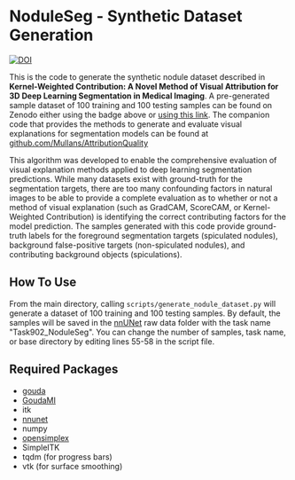 # NoduleSeg - Synthetic Dataset Generation

[![DOI](https://zenodo.org/badge/DOI/10.5281/zenodo.7689509.svg)](https://doi.org/10.5281/zenodo.7689509)

This is the code to generate the synthetic nodule dataset described in **Kernel-Weighted Contribution: A Novel Method of Visual Attribution for 3D Deep Learning Segmentation in Medical Imaging**. A pre-generated sample dataset of 100 training and 100 testing samples can be found on Zenodo either using the badge above or [using this link](https://doi.org/10.5281/zenodo.7689509). The companion code that provides the methods to generate and evaluate visual explanations for segmentation models can be found at [github.com/Mullans/AttributionQuality](https://github.com/Mullans/AttributionQuality)

This algorithm was developed to enable the comprehensive evaluation of visual explanation methods applied to deep learning segmentation predictions. While many datasets exist with ground-truth for the segmentation targets, there are too many confounding factors in natural images to be able to provide a complete evaluation as to whether or not a method of visual explanation (such as GradCAM, ScoreCAM, or Kernel-Weighted Contribution) is identifying the correct contributing factors for the model prediction. The samples generated with this code provide ground-truth labels for the foreground segmentation targets (spiculated nodules), background false-positive targets (non-spiculated nodules), and contributing background objects (spiculations).

## How To Use

From the main directory, calling `scripts/generate_nodule_dataset.py` will generate a dataset of 100 training and 100 testing samples. By default, the samples will be saved in the [nnUNet](https://github.com/MIC-DKFZ/nnUNet/tree/nnunetv1) raw data folder with the task name "Task902_NoduleSeg". You can change the number of samples, task name, or base directory by editing lines 55-58 in the script file.

## Required Packages

* [gouda](https://github.com/Mullans/GOUDA)
* [GoudaMI](https://github.com/Mullans/GoudaMI)
* itk
* [nnunet](https://github.com/MIC-DKFZ/nnUNet/tree/nnunetv1)
* numpy
* [opensimplex](https://github.com/lmas/opensimplex)
* SimpleITK
* tqdm (for progress bars)
* vtk (for surface smoothing)
